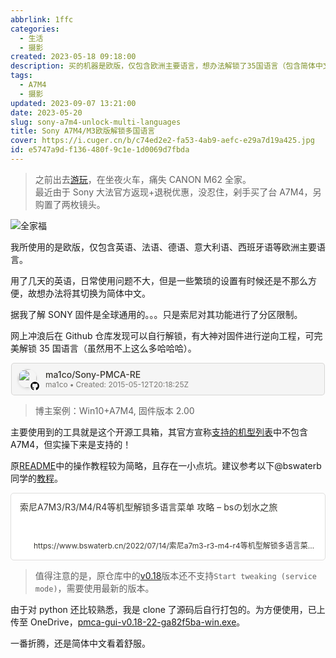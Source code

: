 ```yaml
---
abbrlink: 1ffc
categories:
  - 生活
  - 摄影
created: 2023-05-18 09:18:00
description: 买的机器是欧版，仅包含欧洲主要语言，想办法解锁了35国语言（包含简体中文）。
tags:
  - A7M4
  - 摄影
updated: 2023-09-07 13:21:00
date: 2023-05-20
slug: sony-a7m4-unlock-multi-languages
title: Sony A7M4/M3欧版解锁多国语言
cover: https://i.cuger.cn/b/c74ed2e2-fa53-4ab9-aefc-e29a7d19a425.jpg
id: e5747a9d-f136-480f-9c1e-1d0069d7fbda
---
```


> 之前出去[游玩](https://blog.cuger.cn/p/6825/#%E6%84%8F%E5%A4%96)，在坐夜火车，痛失 CANON M62 全家。  
> 最近由于 Sony 大法官方返现+退税优惠，没忍住，剁手买了台 A7M4，另购置了两枚镜头。

![全家福](https://i.cuger.cn/b/a809493f-4658-46b7-94b5-5aac71312547.jpg)

我所使用的是欧版，仅包含英语、法语、德语、意大利语、西班牙语等欧洲主要语言。

用了几天的英语，日常使用问题不大，但是一些繁琐的设置有时候还是不那么方便，故想办法将其切换为简体中文。

据我了解 SONY 固件是全球通用的。。。只是索尼对其功能进行了分区限制。

网上冲浪后在 Github 仓库发现可以自行解锁，有大神对固件进行逆向工程，可完美解锁 35 国语言（虽然用不上这么多哈哈哈）。

<div style="margin:5px 1px;"> <a href="https://github.com/ma1co/Sony-PMCA-RE" target="_blank" rel="noopener noreferrer" style="display:flex;color:inherit;background:#f5f5f5;text-decoration:none;user-select:none;transition:background 20ms ease-in 0s;cursor:pointer;flex-grow:1;min-width:0;align-items:center;border:1px solid rgba(55,53,47,.16);border-radius:5px;padding:6px;fill:inherit"><div style="display:flex;align-self:start;height:32px;width:32px;margin:3px 12px 3px 4px;position:relative"><div><div style="width:100%;height:100%"><img src="https://avatars.githubusercontent.com/u/12417797?v=4" referrerpolicy="same-origin" style="display:block;object-fit:cover;border-radius:34px;width:30.192px;height:30.192px;transition:opacity .1s ease-out 0s;box-shadow:rgba(15,15,15,.1) 0 2px 4px"></div></div><div style="position:absolute;bottom:-2px;right:-2px"><div style="width:100%;height:100%"><svg xmlns="http://www.w3.org/2000/svg" viewbox="0 0 496 512" style="display:block;object-fit:cover;border-radius:5px;width:14.208px;height:14.208px;transition:opacity .1s ease-out 0s;filter:drop-shadow(white 0 0 1px) drop-shadow(white 0 0 1px) drop-shadow(white 0 0 1px)"><path d="M165.9 397.4c0 2-2.3 3.6-5.2 3.6-3.3.3-5.6-1.3-5.6-3.6 0-2 2.3-3.6 5.2-3.6 3-.3 5.6 1.3 5.6 3.6zm-31.1-4.5c-.7 2 1.3 4.3 4.3 4.9 2.6 1 5.6 0 6.2-2s-1.3-4.3-4.3-5.2c-2.6-.7-5.5.3-6.2 2.3zm44.2-1.7c-2.9.7-4.9 2.6-4.6 4.9.3 2 2.9 3.3 5.9 2.6 2.9-.7 4.9-2.6 4.6-4.6-.3-1.9-3-3.2-5.9-2.9zM244.8 8C106.1 8 0 113.3 0 252c0 110.9 69.8 205.8 169.5 239.2 12.8 2.3 17.3-5.6 17.3-12.1 0-6.2-.3-40.4-.3-61.4 0 0-70 15-84.7-29.8 0 0-11.4-29.1-27.8-36.6 0 0-22.9-15.7 1.6-15.4 0 0 24.9 2 38.6 25.8 21.9 38.6 58.6 27.5 72.9 20.9 2.3-16 8.8-27.1 16-33.7-55.9-6.2-112.3-14.3-112.3-110.5 0-27.5 7.6-41.3 23.6-58.9-2.6-6.5-11.1-33.3 2.6-67.9 20.9-6.5 69 27 69 27 20-5.6 41.5-8.5 62.8-8.5s42.8 2.9 62.8 8.5c0 0 48.1-33.6 69-27 13.7 34.7 5.2 61.4 2.6 67.9 16 17.7 25.8 31.5 25.8 58.9 0 96.5-58.9 104.2-114.8 110.5 9.2 7.9 17 22.9 17 46.4 0 33.7-.3 75.4-.3 83.6 0 6.5 4.6 14.4 17.3 12.1C428.2 457.8 496 362.9 496 252 496 113.3 383.5 8 244.8 8zM97.2 352.9c-1.3 1-1 3.3.7 5.2 1.6 1.6 3.9 2.3 5.2 1 1.3-1 1-3.3-.7-5.2-1.6-1.6-3.9-2.3-5.2-1zm-10.8-8.1c-.7 1.3.3 2.9 2.3 3.9 1.6 1 3.6.7 4.3-.7.7-1.3-.3-2.9-2.3-3.9-2-.6-3.6-.3-4.3.7zm32.4 35.6c-1.6 1.3-1 4.3 1.3 6.2 2.3 2.3 5.2 2.6 6.5 1 1.3-1.3.7-4.3-1.3-6.2-2.2-2.3-5.2-2.6-6.5-1zm-11.4-14.7c-1.6 1-1.6 3.6 0 5.9 1.6 2.3 4.3 3.3 5.6 2.3 1.6-1.3 1.6-3.9 0-6.2-1.4-2.3-4-3.3-5.6-2z"></path></svg></div></div></div><div style="display:flex;flex-direction:column;justify-content:center;flex-grow:1;flex-shrink:1;overflow:hidden"><div style="display:flex;align-items:baseline;font-size:14px"><div spellcheck="false" style="white-space:nowrap;color:#37352f;font-weight:500;overflow:hidden;text-overflow:ellipsis">ma1co/Sony-PMCA-RE</div></div><div style="display:flex;align-items:center;color:rgba(55,53,47,.65);font-size:12px"><div spellcheck="false" style="white-space:nowrap;color:rgba(55,53,47,.65)">ma1co</div><span style="margin-left:3px;margin-right:3px">•</span><div style="color:rgba(55,53,47,.65);font-size:12px;white-space:nowrap">Created: 2015-05-12T20:18:25Z</div></div></div><div role="button" tabindex="0" style="user-select:none;transition:background 20ms ease-in 0s;cursor:pointer;opacity:0;display:flex;align-items:center;justify-content:center;width:28px;height:28px;border-radius:5px;flex-shrink:0;margin-right:4px;color:rgba(55,53,47,.65)"><svg viewbox="0 0 13 3" class="dots" style="width:14px;height:100%;display:block;fill:inherit;flex-shrink:0;backface-visibility:hidden;color:rgba(55,53,47,.45)"><g><path d="M3,1.5A1.5,1.5,0,1,1,1.5,0,1.5,1.5,0,0,1,3,1.5Z"></path><path d="M8,1.5A1.5,1.5,0,1,1,6.5,0,1.5,1.5,0,0,1,8,1.5Z"></path><path d="M13,1.5A1.5,1.5,0,1,1,11.5,0,1.5,1.5,0,0,1,13,1.5Z"></path></g></svg></div></a></div>

> 博主案例：Win10+A7M4, 固件版本 2.00

主要使用到的工具就是这个开源工具箱，其官方宣称[支持的机型列表](https://openmemories.readthedocs.io/devices.html)中不包含 A7M4，但实操下来是支持的！

原[README](https://github.com/ma1co/Sony-PMCA-RE/blob/master/README.md)中的操作教程较为简略，且存在一小点坑。建议参考以下@bswaterb 同学的[教程](https://www.bswaterb.cn/2022/07/14/%E7%B4%A2%E5%B0%BCa7m3-r3-m4-r4%E7%AD%89%E6%9C%BA%E5%9E%8B%E8%A7%A3%E9%94%81%E5%A4%9A%E8%AF%AD%E8%A8%80%E8%8F%9C%E5%8D%95-%E6%94%BB%E7%95%A5/)。

<div style="width: 100%; margin-top: 4px; margin-bottom: 4px;"><div style="display: flex; background:white;border-radius:5px"><a href="https://www.bswaterb.cn/2022/07/14/索尼a7m3-r3-m4-r4等机型解锁多语言菜单-攻略/"target="_blank"rel="noopener noreferrer"style="display: flex; color: inherit; text-decoration: none; user-select: none; transition: background 20ms ease-in 0s; cursor: pointer; flex-grow: 1; min-width: 0px; flex-wrap: wrap-reverse; align-items: stretch; text-align: left; overflow: hidden; border: 1px solid rgba(55, 53, 47, 0.16); border-radius: 5px; position: relative; fill: inherit;"><div style="flex: 4 1 180px; padding: 12px 14px 14px; overflow: hidden; text-align: left;"><div style="font-size: 14px; line-height: 20px; color: rgb(55, 53, 47); white-space: nowrap; overflow: hidden; text-overflow: ellipsis; min-height: 24px; margin-bottom: 2px;">索尼A7M3/R3/M4/R4等机型解锁多语言菜单 攻略 – bsの划水之旅</div><div style="font-size: 12px; line-height: 16px; color: rgba(55, 53, 47, 0.65); height: 32px; overflow: hidden;"></div><div style="display: flex; margin-top: 6px; height: 16px;"><img src="https://s.nmxc.ltd/sakurairo_vision/@2.5/basic/favicon.ico"style="width: 16px; height: 16px; min-width: 16px; margin-right: 6px;"><div style="font-size: 12px; line-height: 16px; color: rgb(55, 53, 47); white-space: nowrap; overflow: hidden; text-overflow: ellipsis;">https://www.bswaterb.cn/2022/07/14/索尼a7m3-r3-m4-r4等机型解锁多语言菜单-攻略/</div></div></div></a></div></div>

> 值得注意的是，原仓库中的[v0.18](https://github.com/ma1co/Sony-PMCA-RE/releases/tag/v0.18)版本还不支持`Start tweaking (service mode)`，需要使用最新的版本。

由于对 python 还比较熟悉，我是 clone 了源码后自行打包的。为方便使用，已上传至 OneDrive，[pmca-gui-v0.18-22-ga82f5ba-win.exe](https://cloud.cuger.cn/d/Software/Windows/pmca-gui-v0.18-22-ga82f5ba-win.exe)。

一番折腾，还是简体中文看着舒服。
